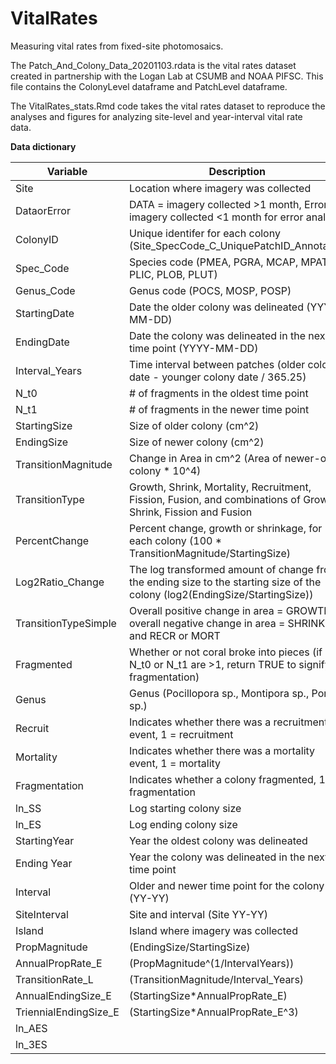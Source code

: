 # VitalRates
Measuring vital rates from fixed-site photomosaics.

The Patch_And_Colony_Data_20201103.rdata is the vital rates dataset created in partnership with the Logan Lab at CSUMB and NOAA PIFSC. This file contains the ColonyLevel dataframe and PatchLevel dataframe.

The VitalRates_stats.Rmd code takes the vital rates dataset to reproduce the analyses and figures for analyzing site-level and year-interval vital rate data.


**Data dictionary**

| Variable | Description |
|---|---|
| Site | Location where imagery was collected |
| DataorError | DATA = imagery collected >1 month, Error = imagery collected <1 month for error analysis |
| ColonyID | Unique identifer for each colony (Site_SpecCode_C_UniquePatchID_Annotator) |
| Spec_Code | Species code (PMEA, PGRA, MCAP, MPAT, PLIC, PLOB, PLUT) |
| Genus_Code | Genus code (POCS, MOSP, POSP) |
| StartingDate | Date the older colony was delineated (YYYY-MM-DD) |
| EndingDate | Date the colony was delineated in the next time point (YYYY-MM-DD) |
| Interval_Years | Time interval between patches (older colony date - younger colony date / 365.25) |
| N_t0 | # of fragments in the oldest time point |
| N_t1 | # of fragments in the newer time point |
| StartingSize | Size of older colony (cm^2) |
| EndingSize | Size of newer colony (cm^2) |
| TransitionMagnitude | Change in Area in cm^2 (Area of newer-older colony * 10^4) |
| TransitionType | Growth, Shrink, Mortality, Recruitment, Fission, Fusion, and combinations of Growth, Shrink, Fission and Fusion |
| PercentChange | Percent change, growth or shrinkage, for each colony (100 * TransitionMagnitude/StartingSize) |
| Log2Ratio_Change | The log transformed amount of change from the ending size to the starting size of the colony (log2(EndingSize/StartingSize)) |
| TransitionTypeSimple | Overall positive change in area = GROWTH, overall negative change in area = SHRINK, and RECR or MORT |
| Fragmented | Whether or not coral broke into pieces (if N_t0 or N_t1 are >1, return TRUE to signify fragmentation) |
| Genus | Genus (Pocillopora sp., Montipora sp., Porites sp.) |
| Recruit | Indicates whether there was a recruitment event, 1 = recruitment |
| Mortality | Indicates whether there was a mortality event, 1 = mortality |
| Fragmentation | Indicates whether a colony fragmented, 1 = fragmentation |
| ln_SS | Log starting colony size |
| ln_ES | Log ending colony size |
| StartingYear | Year the oldest colony was delineated |
| Ending Year | Year the colony was delineated in the next time point |
| Interval | Older and newer time point for the colony (YY-YY) |
| SiteInterval | Site and interval (Site YY-YY) |
| Island | Island where imagery was collected |
| PropMagnitude | (EndingSize/StartingSize) |
| AnnualPropRate_E | (PropMagnitude^(1/IntervalYears)) |
| TransitionRate_L | (TransitionMagnitude/Interval_Years) |
| AnnualEndingSize_E | (StartingSize*AnnualPropRate_E) |
| TriennialEndingSize_E | (StartingSize*AnnualPropRate_E^3) |
| ln_AES | |
| ln_3ES | |




